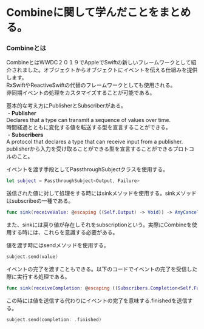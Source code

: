 # Combineに関して学んだことをまとめる。

### Combineとは
CombineとはWWDC２０１９でAppleでSwiftの新しいフレームワークとして紹介されました。オブジェクトからオブジェクトにイベントを伝える仕組みを提供します。</br>
RxSwiftやReactiveSwiftの代替のフレームワークとしても使用される。</br>
非同期イベントの処理をカスタマイズすることが可能である。</br>

基本的な考え方にPublisherとSubscriberがある。</br>
・**Publisher**</br>
Declares that a type can transmit a sequence of values over time.</br>
時間経過とともに変化する値を転送する型を宣言することができる。</br>
・**Subscribers**</br>
A protocol that declares a type that can receive input from a publisher.</br>
publisherから入力を受け取ることができる型を宣言することができるプロトコルのこと。</br>

イベントを渡す手段としてPassthroughSubjectクラスを使用する。</br>
```Swift
let subject = PassthroughSubject<Output, Failure>
```

送信された値に対して処理をする時にはsinkメソッドを使用する。sinkメソッドはsubscribeの一種である。</br>
```Swift
func sink(receiveValue: @escaping ((Self.Output) -> Void)) -> AnyCancellable
```
また、sinkには戻り値が存在しそれをsubscriptionという。実際にCombineを使用する時には、これらを意識する必要がある。

値を渡す時にはsendメソッドを使用する。</br>
```Swift
subject.send(value)
```
イベントの完了を渡すこともできる。以下のコードでイベントの完了を受信した際に実行する処理である。
```swift 
func sink(receiveCompletion: @escaping ((Subscribers.Completion<Self.Failure>) -> Void)) -> AnyCancellable 
```

この時には値を送信する代わりにイベントの完了を意味する.finishedを送信する。
```Swift
subject.send(completion: .finished)
```





